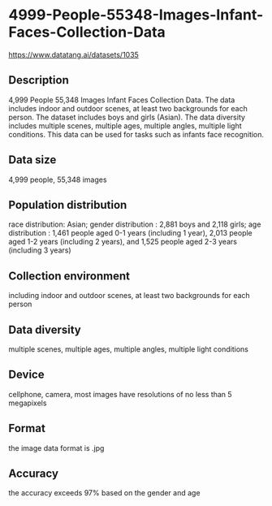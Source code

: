 # 4999-People-55348-Images-Infant-Faces-Collection-Data
https://www.datatang.ai/datasets/1035
## Description
4,999 People 55,348 Images Infant Faces Collection Data. The data includes indoor and outdoor scenes, at least two backgrounds for each person. The dataset includes boys and girls (Asian). The data diversity includes multiple scenes, multiple ages, multiple angles, multiple light conditions. This data can be used for tasks such as infants face recognition.

## Data size
4,999 people, 55,348 images

## Population distribution
race distribution: Asian; gender distribution : 2,881 boys and 2,118 girls; age distribution : 1,461 people aged 0-1 years (including 1 year), 2,013 people aged 1-2 years (including 2 years), and 1,525 people aged 2-3 years (including 3 years)

## Collection environment
including indoor and outdoor scenes, at least two backgrounds for each person

## Data diversity
multiple scenes, multiple ages, multiple angles, multiple light conditions

## Device
cellphone, camera, most images have resolutions of no less than 5 megapixels

## Format
the image data format is .jpg

## Accuracy
the accuracy exceeds 97% based on the gender and age

